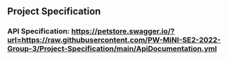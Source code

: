 ## Project Specification
### API Specification: https://petstore.swagger.io/?url=https://raw.githubusercontent.com/PW-MiNI-SE2-2022-Group-3/Project-Specification/main/ApiDocumentation.yml

